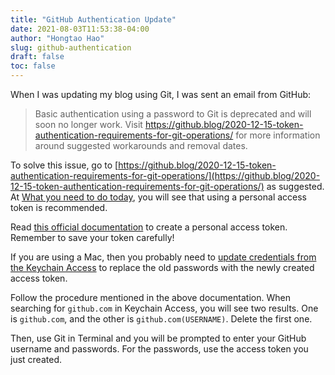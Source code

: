 ```yaml
---
title: "GitHub Authentication Update"
date: 2021-08-03T11:53:38-04:00
author: "Hongtao Hao"
slug: github-authentication
draft: false
toc: false
---
```

When I was updating my blog using Git, I was sent an email from GitHub:

>Basic authentication using a password to Git is deprecated and will soon no longer work. Visit https://github.blog/2020-12-15-token-authentication-requirements-for-git-operations/ for more information around suggested workarounds and removal dates.

To solve this issue, go to [https://github.blog/2020-12-15-token-authentication-requirements-for-git-operations/](https://github.blog/2020-12-15-token-authentication-requirements-for-git-operations/) as suggested. At [What you need to do today](https://github.blog/2020-12-15-token-authentication-requirements-for-git-operations/#what-you-need-to-do-today), you will see that using a personal access token is recommended. 

Read [this official documentation](https://docs.github.com/en/github/authenticating-to-github/keeping-your-account-and-data-secure/creating-a-personal-access-token) to create a personal access token. Remember to save your token carefully!

If you are using a Mac, then you probably need to [update credentials from the Keychain Access](https://docs.github.com/en/get-started/getting-started-with-git/updating-credentials-from-the-macos-keychain) to replace the old passwords with the newly created access token. 

Follow the procedure mentioned in the above documentation. When searching for `github.com` in Keychain Access, you will see two results. One is `github.com`, and the other is `github.com(USERNAME)`. Delete the first one. 

Then, use Git in Terminal and you will be prompted to enter your GitHub username and passwords. For the passwords, use the access token you just created. 